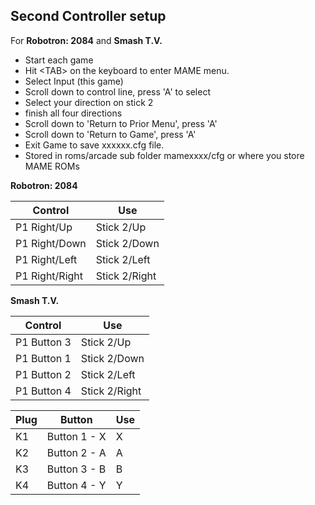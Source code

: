 ## **Second Controller setup**
For **Robotron: 2084** and **Smash T.V.**

- Start each game 
- Hit \<TAB> on the keyboard to enter MAME menu.  
- Select Input (this game)  
- Scroll down to control line, press 'A' to select 
- Select your direction on stick 2 
- finish all four directions 
- Scroll down to 'Return to Prior Menu', press 'A' 
- Scroll down to 'Return to Game', press 'A' 
- Exit Game to save xxxxxx.cfg file. 
- Stored in roms/arcade sub folder mamexxxx/cfg or where you store MAME ROMs<br/>

**Robotron: 2084**  

Control        |Use       
-------------- |------------ 
P1 Right/Up    |Stick 2/Up 
P1 Right/Down  |Stick 2/Down 
P1 Right/Left  |Stick 2/Left 
P1 Right/Right |Stick 2/Right <br/>

**Smash T.V.**  

Control     |Use       
----------- |------------ 
P1 Button 3 |Stick 2/Up 
P1 Button 1 |Stick 2/Down 
P1 Button 2 |Stick 2/Left 
P1 Button 4 |Stick 2/Right <br/>




Plug |Button       |Use 
---- |------------ |----
K1   |Button 1 - X |X
K2   |Button 2 - A |A
K3   |Button 3 - B |B
K4   |Button 4 - Y |Y <br/>





